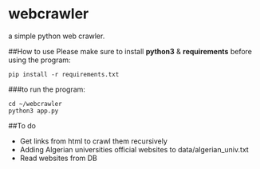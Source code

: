 webcrawler
==========
a simple python web crawler.

##How to use
Please make sure to install **python3** & **requirements** before using the program:

```
pip install -r requirements.txt

```
###to run the program:

```
cd ~/webcrawler 
python3 app.py

```


##To do
* Get links from html to crawl them recursively
* Adding Algerian universities official websites to data/algerian_univ.txt
* Read websites from DB